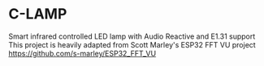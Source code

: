 # C-LAMP
Smart infrared controlled LED lamp with Audio Reactive and E1.31 support
This project is heavily adapted from Scott Marley's ESP32 FFT VU project
https://github.com/s-marley/ESP32_FFT_VU
